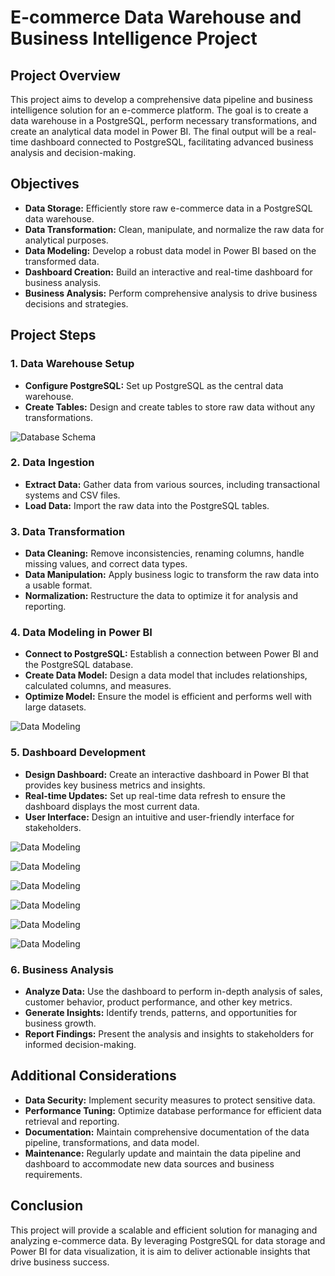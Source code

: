 # E-commerce Data Warehouse and Business Intelligence Project

## Project Overview

This project aims to develop a comprehensive data pipeline and business intelligence solution for an e-commerce platform. The goal is to create a  data warehouse in a PostgreSQL, perform necessary transformations, and create an analytical data model in Power BI. 
The final output will be a real-time dashboard connected to PostgreSQL, facilitating advanced business analysis and decision-making.

## Objectives

- **Data Storage:** Efficiently store raw e-commerce data in a PostgreSQL data warehouse.
- **Data Transformation:** Clean, manipulate, and normalize the raw data for analytical purposes.
- **Data Modeling:** Develop a robust data model in Power BI based on the transformed data.
- **Dashboard Creation:** Build an interactive and real-time dashboard for business analysis.
- **Business Analysis:** Perform comprehensive analysis to drive business decisions and strategies.

## Project Steps

### 1. Data Warehouse Setup
- **Configure PostgreSQL:** Set up PostgreSQL as the central data warehouse.
- **Create Tables:** Design and create tables to store raw data without any transformations.

![Database Schema](https://drive.google.com/uc?export=view&id=1A1sRVptX0-7vxtkiQsEMMCf1dh0CpKws)

### 2. Data Ingestion
- **Extract Data:** Gather data from various sources, including transactional systems and CSV files.
- **Load Data:** Import the raw data into the PostgreSQL tables.

### 3. Data Transformation
- **Data Cleaning:** Remove inconsistencies, renaming columns, handle missing values, and correct data types.
- **Data Manipulation:** Apply business logic to transform the raw data into a usable format.
- **Normalization:** Restructure the data to optimize it for analysis and reporting.

### 4. Data Modeling in Power BI
- **Connect to PostgreSQL:** Establish a connection between Power BI and the PostgreSQL database.
- **Create Data Model:** Design a data model that includes relationships, calculated columns, and measures.
- **Optimize Model:** Ensure the model is efficient and performs well with large datasets.
  
![Data Modeling](https://drive.google.com/uc?export=view&id=1caG1gSeWVgkQ7WcgfF0UcW8tZIfazT9o) 

### 5. Dashboard Development
- **Design Dashboard:** Create an interactive dashboard in Power BI that provides key business metrics and insights.
- **Real-time Updates:** Set up real-time data refresh to ensure the dashboard displays the most current data.
- **User Interface:** Design an intuitive and user-friendly interface for stakeholders.

![Data Modeling](https://drive.google.com/uc?export=view&id=1d9_QvCWrbdEemWYaEl962mzaHgMb9vx3) 

![Data Modeling](https://drive.google.com/uc?export=view&id=1YCLgmERdKjEfia0nlUPVekaAk8kmid5Z) 

![Data Modeling](https://drive.google.com/uc?export=view&id=1BCzRT2ZcBi7XBxa2QHj1YLawHVYwlXzw) 

![Data Modeling](https://drive.google.com/uc?export=view&id=1neCPog84XpMo9FZj7OtRqAj6bs-SSegv) 

![Data Modeling](https://drive.google.com/uc?export=view&id=1GXBP5SLwd3DcPw4-PKgUZ7ygjYnjjrOv) 

![Data Modeling](https://drive.google.com/uc?export=view&id=18EjSdFJy7BPga_8tuYu5qgWfm7-ZFjXb) 


### 6. Business Analysis
- **Analyze Data:** Use the dashboard to perform in-depth analysis of sales, customer behavior, product performance, and other key metrics.
- **Generate Insights:** Identify trends, patterns, and opportunities for business growth.
- **Report Findings:** Present the analysis and insights to stakeholders for informed decision-making.


## Additional Considerations

- **Data Security:** Implement security measures to protect sensitive data.
- **Performance Tuning:** Optimize database performance for efficient data retrieval and reporting.
- **Documentation:** Maintain comprehensive documentation of the data pipeline, transformations, and data model.
- **Maintenance:** Regularly update and maintain the data pipeline and dashboard to accommodate new data sources and business requirements.

## Conclusion

This project will provide a scalable and efficient solution for managing and analyzing e-commerce data. By leveraging PostgreSQL for data storage and Power BI for data visualization, it is aim to deliver actionable insights that drive business success.


### 

